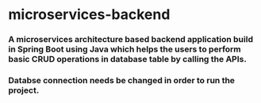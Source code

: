 # microservices-backend
### A microservices architecture based backend application build in Spring Boot using Java which helps the users to perform basic CRUD operations in database table by calling the APIs.
### Databse connection needs be changed in order to run the project.

